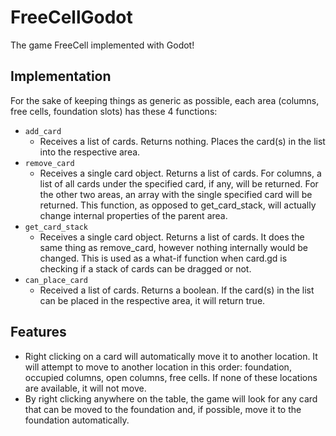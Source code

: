 # FreeCellGodot
The game FreeCell implemented with Godot!


## Implementation

For the sake of keeping things as generic as possible, each area (columns, free cells, foundation slots) has these 4 functions:

- `add_card`
	- Receives a list of cards. Returns nothing. Places the card(s) in the list into the respective area.
- `remove_card`
	- Receives a single card object. Returns a list of cards. For columns, a list of all cards under the specified card, if any, will be returned. For the other two areas, an array with the single specified card will be returned. This function, as opposed to get_card_stack, will actually change internal properties of the parent area.
- `get_card_stack`
	- Receives a single card object. Returns a list of cards. It does the same thing as remove_card, however nothing internally would be changed. This is used as a what-if function when card.gd is checking if a stack of cards can be dragged or not.
- `can_place_card`
	- Received a list of cards. Returns a boolean. If the card(s) in the list can be placed in the respective area, it will return true.

## Features

- Right clicking on a card will automatically move it to another location. It will attempt to move to another location in this order: foundation, occupied columns, open columns, free cells. If none of these locations are available, it will not move.
- By right clicking anywhere on the table, the game will look for any card that can be moved to the foundation and, if possible, move it to the foundation automatically.